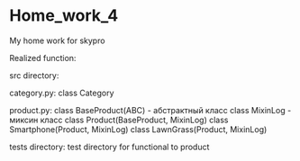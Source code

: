 # Home_work_4
My home work for skypro

Realized function:

src directory:

category.py:
class Category

product.py:
class BaseProduct(ABC) - абстрактный класс
class MixinLog - миксин класс
class Product(BaseProduct, MixinLog)
class Smartphone(Product, MixinLog)
class LawnGrass(Product, MixinLog)


tests directory:
test directory for functional to product
